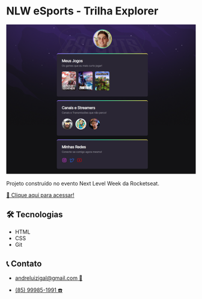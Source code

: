 # NLW eSports - Trilha Explorer

![preview](./.github/preview.png)

Projeto construído no evento Next Level Week da Rocketseat.

[🔗 Clique aqui para acessar!](https://andreluizigal.github.io/nlw-esports-explorer/)

## 🛠️ Tecnologias
- HTML
- CSS
- Git

## 📞 Contato
- [andreluizigal@gmail.com 📧](mailto:andreluizigal@gmail.com)

- [(85) 99985-1991 ☎️](https://wa.me/5585999851991)
